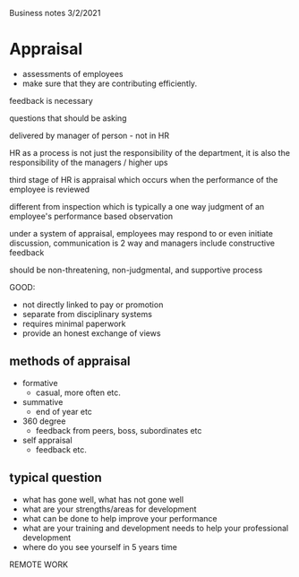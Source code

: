 <script type="text/javascript" async src="https://cdnjs.cloudflare.com/ajax/libs/mathjax/2.7.5/MathJax.js?config=TeX-MML-AM_CHTML"></script>
Business notes 3/2/2021

# Appraisal

 - assessments of employees
 - make sure that they are contributing efficiently.


feedback is necessary


questions that should be asking

delivered by manager of person
	 - not in HR


HR as a process is not just the responsibility of the department, it is also the responsibility of the managers / higher ups

third stage of HR is appraisal which occurs when the performance of the employee is reviewed

different from inspection which is typically a one way judgment of an employee's performance based observation

under a system of appraisal, employees may respond to or even initiate discussion, communication is 2 way and managers include constructive feedback

should be non-threatening, non-judgmental, and supportive process

GOOD:
 - not directly linked to pay or promotion
 - separate from disciplinary systems
 - requires minimal paperwork
 - provide an honest exchange of views


## methods of appraisal
 - formative
	 - casual, more often etc.
 - summative
	 - end of year etc
 - 360 degree
	 - feedback from peers, boss, subordinates etc
 - self appraisal
	 - feedback etc.




## typical question
 - what has gone well, what has not gone well
 - what are your strengths/areas for development
 - what can be done to help improve your performance
 - what are your training and development needs to help your professional development
 - where do you see yourself in 5 years time





REMOTE WORK
